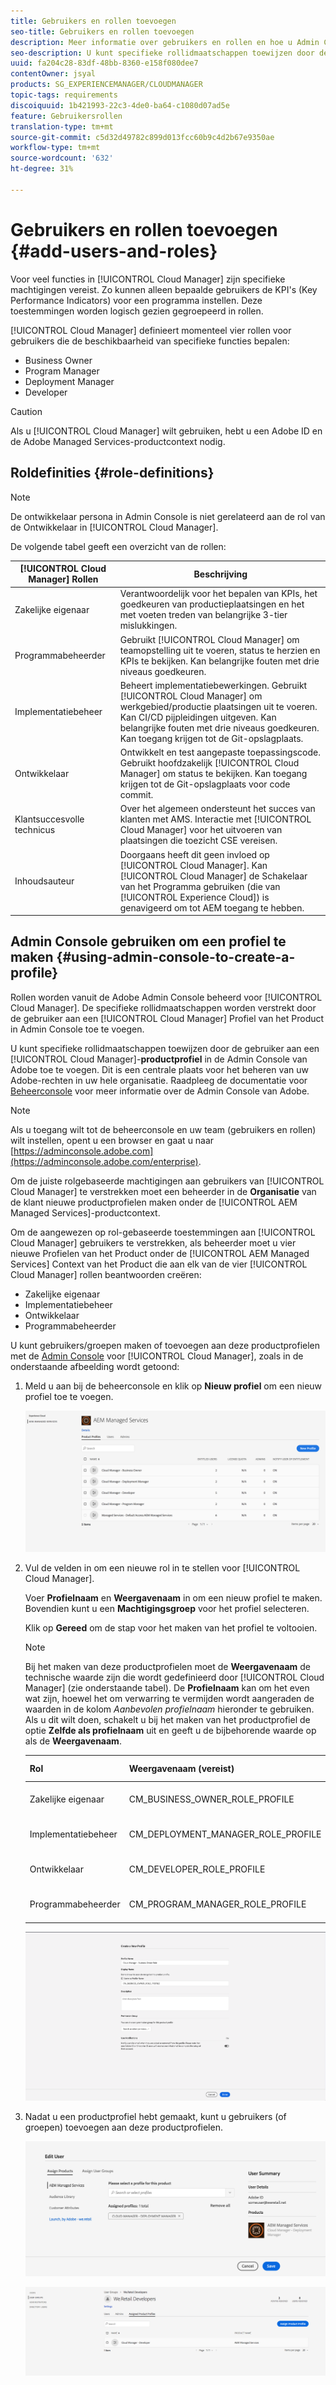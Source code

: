 ```yaml
---
title: Gebruikers en rollen toevoegen
seo-title: Gebruikers en rollen toevoegen
description: Meer informatie over gebruikers en rollen en hoe u Admin Console kunt gebruiken om een profiel te maken
seo-description: U kunt specifieke rollidmaatschappen toewijzen door de gebruiker aan een Profiel van het Product van de Manager van de Wolk in de Admin Console toe te voegen. Volg deze sectie voor meer informatie.
uuid: fa204c28-83df-48bb-8360-e158f080dee7
contentOwner: jsyal
products: SG_EXPERIENCEMANAGER/CLOUDMANAGER
topic-tags: requirements
discoiquuid: 1b421993-22c3-4de0-ba64-c1080d07ad5e
feature: Gebruikersrollen
translation-type: tm+mt
source-git-commit: c5d32d49782c899d013fcc60b9c4d2b67e9350ae
workflow-type: tm+mt
source-wordcount: '632'
ht-degree: 31%

---
```



# Gebruikers en rollen toevoegen {#add-users-and-roles}

Voor veel functies in [!UICONTROL Cloud Manager] zijn specifieke machtigingen vereist. Zo kunnen alleen bepaalde gebruikers de KPI&#39;s (Key Performance Indicators) voor een programma instellen. Deze toestemmingen worden logisch gezien gegroepeerd in rollen.

[!UICONTROL Cloud Manager] definieert momenteel vier rollen voor gebruikers die de beschikbaarheid van specifieke functies bepalen:

* Business Owner
* Program Manager
* Deployment Manager
* Developer

>[!CAUTION]
>
>Als u [!UICONTROL Cloud Manager] wilt gebruiken, hebt u een Adobe ID en de Adobe Managed Services-productcontext nodig.

## Roldefinities {#role-definitions}

>[!NOTE]
>
>De ontwikkelaar persona in Admin Console is niet gerelateerd aan de rol van de Ontwikkelaar in [!UICONTROL Cloud Manager].

De volgende tabel geeft een overzicht van de rollen:

| [!UICONTROL Cloud Manager] Rollen | Beschrijving |
|--- |--- |
| Zakelijke eigenaar | Verantwoordelijk voor het bepalen van KPIs, het goedkeuren van productieplaatsingen en het met voeten treden van belangrijke 3-tier mislukkingen. |
| Programmabeheerder | Gebruikt [!UICONTROL Cloud Manager] om teamopstelling uit te voeren, status te herzien en KPIs te bekijken. Kan belangrijke fouten met drie niveaus goedkeuren. |
| Implementatiebeheer | Beheert implementatiebewerkingen. Gebruikt [!UICONTROL Cloud Manager] om werkgebied/productie plaatsingen uit te voeren. Kan CI/CD pijpleidingen uitgeven. Kan belangrijke fouten met drie niveaus goedkeuren. Kan toegang krijgen tot de Git-opslagplaats. |
| Ontwikkelaar | Ontwikkelt en test aangepaste toepassingscode. Gebruikt hoofdzakelijk [!UICONTROL Cloud Manager] om status te bekijken. Kan toegang krijgen tot de Git-opslagplaats voor code commit. |
| Klantsuccesvolle technicus | Over het algemeen ondersteunt het succes van klanten met AMS. Interactie met [!UICONTROL Cloud Manager] voor het uitvoeren van plaatsingen die toezicht CSE vereisen. |
| Inhoudsauteur | Doorgaans heeft dit geen invloed op [!UICONTROL Cloud Manager]. Kan [!UICONTROL Cloud Manager] de Schakelaar van het Programma gebruiken (die van [!UICONTROL Experience Cloud]) is genavigeerd om tot AEM toegang te hebben. |

## Admin Console gebruiken om een profiel te maken {#using-admin-console-to-create-a-profile}

Rollen worden vanuit de Adobe Admin Console beheerd voor [!UICONTROL Cloud Manager]. De specifieke rollidmaatschappen worden verstrekt door de gebruiker aan een [!UICONTROL Cloud Manager] Profiel van het Product in Admin Console toe te voegen.

U kunt specifieke rollidmaatschappen toewijzen door de gebruiker aan een [!UICONTROL Cloud Manager]-**productprofiel** in de Admin Console van Adobe toe te voegen. Dit is een centrale plaats voor het beheren van uw Adobe-rechten in uw hele organisatie. Raadpleeg de documentatie voor [Beheerconsole](https://helpx.adobe.com/nl/enterprise/using/admin-console.html) voor meer informatie over de Admin Console van Adobe.

>[!NOTE]
>
>Als u toegang wilt tot de beheerconsole en uw team (gebruikers en rollen) wilt instellen, opent u een browser en gaat u naar [https://adminconsole.adobe.com](https://adminconsole.adobe.com/enterprise).

Om de juiste rolgebaseerde machtigingen aan gebruikers van [!UICONTROL Cloud Manager] te verstrekken moet een beheerder in de **Organisatie** van de klant nieuwe productprofielen maken onder de [!UICONTROL AEM Managed Services]-productcontext.

Om de aangewezen op rol-gebaseerde toestemmingen aan [!UICONTROL Cloud Manager] gebruikers te verstrekken, als beheerder moet u vier nieuwe Profielen van het Product onder de [!UICONTROL AEM Managed Services] Context van het Product die aan elk van de vier [!UICONTROL Cloud Manager] rollen beantwoorden creëren:

* Zakelijke eigenaar
* Implementatiebeheer
* Ontwikkelaar
* Programmabeheerder

U kunt gebruikers/groepen maken of toevoegen aan deze productprofielen met de [Admin Console](https://adminconsole.adobe.com/) voor [!UICONTROL Cloud Manager], zoals in de onderstaande afbeelding wordt getoond:

1. Meld u aan bij de beheerconsole en klik op **Nieuw profiel** om een nieuw profiel toe te voegen.

   ![](assets/admin_console_roles-1.png)

1. Vul de velden in om een nieuwe rol in te stellen voor [!UICONTROL Cloud Manager].

   Voer **Profielnaam** en **Weergavenaam** in om een nieuw profiel te maken. Bovendien kunt u een **Machtigingsgroep** voor het profiel selecteren.

   Klik op **Gereed** om de stap voor het maken van het profiel te voltooien.

   >[!NOTE]
   >
   >Bij het maken van deze productprofielen moet de **Weergavenaam** de technische waarde zijn die wordt gedefinieerd door [!UICONTROL Cloud Manager] (zie onderstaande tabel). De **Profielnaam** kan om het even wat zijn, hoewel het om verwarring te vermijden wordt aangeraden de waarden in de kolom *Aanbevolen profielnaam* hieronder te gebruiken. Als u dit wilt doen, schakelt u bij het maken van het productprofiel de optie **Zelfde als profielnaam** uit en geeft u de bijbehorende waarde op als de **Weergavenaam**.

   | **Rol** | **Weergavenaam (vereist)** | **Aanbevolen profielnaam** |
   |---|---|---|
   | Zakelijke eigenaar | CM_BUSINESS_OWNER_ROLE_PROFILE | [!UICONTROL Cloud Manager] - Rol bedrijfseigenaar |
   | Implementatiebeheer | CM_DEPLOYMENT_MANAGER_ROLE_PROFILE | [!UICONTROL Cloud Manager] - Rol van implementatiebeheer |
   | Ontwikkelaar | CM_DEVELOPER_ROLE_PROFILE | [!UICONTROL Cloud Manager] - Rol van ontwikkelaar |
   | Programmabeheerder | CM_PROGRAM_MANAGER_ROLE_PROFILE | [!UICONTROL Cloud Manager] - Rol van programmamanager |

   ![](assets/screen_shot_2018-05-04at171819.png)

1. Nadat u een productprofiel hebt gemaakt, kunt u gebruikers (of groepen) toevoegen aan deze productprofielen.

   ![](assets/image2018-4-9_15-19-26.png)

   ![](assets/image2018-4-9_15-16-47.png)

